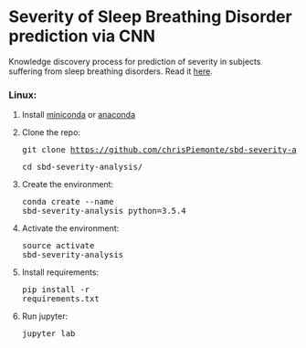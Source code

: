 # Severity of Sleep Breathing Disorder prediction via CNN
Knowledge discovery process for prediction of severity in subjects suffering from sleep breathing disorders. Read it [here](https://github.com/chrisPiemonte/sbd-severity-analysis/wiki).

### Linux:
1. Install [miniconda](https://conda.io/miniconda.html) or [anaconda](https://www.anaconda.com/download/)

2. Clone the repo:<pre>git clone https://github.com/chrisPiemonte/sbd-severity-analysis.git </pre> <pre>cd sbd-severity-analysis/</pre>

3. Create the environment:<pre>conda create --name sbd-severity-analysis python=3.5.4</pre>

4. Activate the environment:<pre>source activate sbd-severity-analysis</pre>

5. Install requirements:<pre>pip install -r requirements.txt</pre>

6. Run jupyter:<pre>jupyter lab</pre>
